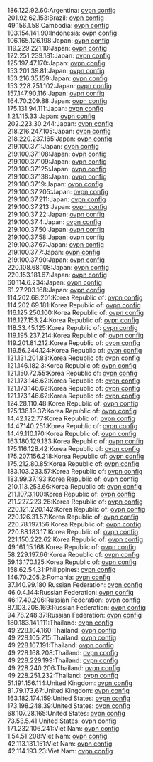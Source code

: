186.122.92.60:Argentina: [ovpn config](vpn/186_122_92_60.ovpn)  
201.92.62.153:Brazil: [ovpn config](vpn/201_92_62_153.ovpn)  
49.156.1.58:Cambodia: [ovpn config](vpn/49_156_1_58.ovpn)  
103.154.141.90:Indonesia: [ovpn config](vpn/103_154_141_90.ovpn)  
106.165.126.198:Japan: [ovpn config](vpn/106_165_126_198.ovpn)  
119.229.221.10:Japan: [ovpn config](vpn/119_229_221_10.ovpn)  
122.251.239.181:Japan: [ovpn config](vpn/122_251_239_181.ovpn)  
125.197.47.170:Japan: [ovpn config](vpn/125_197_47_170.ovpn)  
153.201.39.81:Japan: [ovpn config](vpn/153_201_39_81.ovpn)  
153.216.35.159:Japan: [ovpn config](vpn/153_216_35_159.ovpn)  
153.228.251.102:Japan: [ovpn config](vpn/153_228_251_102.ovpn)  
157.147.90.116:Japan: [ovpn config](vpn/157_147_90_116.ovpn)  
164.70.209.88:Japan: [ovpn config](vpn/164_70_209_88.ovpn)  
175.131.94.111:Japan: [ovpn config](vpn/175_131_94_111.ovpn)  
1.21.115.33:Japan: [ovpn config](vpn/1_21_115_33.ovpn)  
202.223.30.244:Japan: [ovpn config](vpn/202_223_30_244.ovpn)  
218.216.247.105:Japan: [ovpn config](vpn/218_216_247_105.ovpn)  
218.220.237.165:Japan: [ovpn config](vpn/218_220_237_165.ovpn)  
219.100.37.1:Japan: [ovpn config](vpn/219_100_37_1.ovpn)  
219.100.37.108:Japan: [ovpn config](vpn/219_100_37_108.ovpn)  
219.100.37.109:Japan: [ovpn config](vpn/219_100_37_109.ovpn)  
219.100.37.125:Japan: [ovpn config](vpn/219_100_37_125.ovpn)  
219.100.37.138:Japan: [ovpn config](vpn/219_100_37_138.ovpn)  
219.100.37.19:Japan: [ovpn config](vpn/219_100_37_19.ovpn)  
219.100.37.205:Japan: [ovpn config](vpn/219_100_37_205.ovpn)  
219.100.37.211:Japan: [ovpn config](vpn/219_100_37_211.ovpn)  
219.100.37.213:Japan: [ovpn config](vpn/219_100_37_213.ovpn)  
219.100.37.22:Japan: [ovpn config](vpn/219_100_37_22.ovpn)  
219.100.37.4:Japan: [ovpn config](vpn/219_100_37_4.ovpn)  
219.100.37.50:Japan: [ovpn config](vpn/219_100_37_50.ovpn)  
219.100.37.58:Japan: [ovpn config](vpn/219_100_37_58.ovpn)  
219.100.37.67:Japan: [ovpn config](vpn/219_100_37_67.ovpn)  
219.100.37.7:Japan: [ovpn config](vpn/219_100_37_7.ovpn)  
219.100.37.90:Japan: [ovpn config](vpn/219_100_37_90.ovpn)  
220.108.68.108:Japan: [ovpn config](vpn/220_108_68_108.ovpn)  
220.153.181.67:Japan: [ovpn config](vpn/220_153_181_67.ovpn)  
60.114.6.234:Japan: [ovpn config](vpn/60_114_6_234.ovpn)  
61.27.203.168:Japan: [ovpn config](vpn/61_27_203_168.ovpn)  
114.202.68.201:Korea Republic of: [ovpn config](vpn/114_202_68_201.ovpn)  
114.202.69.181:Korea Republic of: [ovpn config](vpn/114_202_69_181.ovpn)  
116.125.250.100:Korea Republic of: [ovpn config](vpn/116_125_250_100.ovpn)  
116.127.153.24:Korea Republic of: [ovpn config](vpn/116_127_153_24.ovpn)  
118.33.45.125:Korea Republic of: [ovpn config](vpn/118_33_45_125.ovpn)  
119.195.237.214:Korea Republic of: [ovpn config](vpn/119_195_237_214.ovpn)  
119.201.81.212:Korea Republic of: [ovpn config](vpn/119_201_81_212.ovpn)  
119.56.244.124:Korea Republic of: [ovpn config](vpn/119_56_244_124.ovpn)  
121.131.201.83:Korea Republic of: [ovpn config](vpn/121_131_201_83.ovpn)  
121.146.182.3:Korea Republic of: [ovpn config](vpn/121_146_182_3.ovpn)  
121.150.72.55:Korea Republic of: [ovpn config](vpn/121_150_72_55.ovpn)  
121.173.146.62:Korea Republic of: [ovpn config](vpn/121_173_146_62.ovpn)  
121.173.146.62:Korea Republic of: [ovpn config](vpn/121_173_146_62.ovpn)  
121.173.146.62:Korea Republic of: [ovpn config](vpn/121_173_146_62.ovpn)  
124.28.110.48:Korea Republic of: [ovpn config](vpn/124_28_110_48.ovpn)  
125.136.19.37:Korea Republic of: [ovpn config](vpn/125_136_19_37.ovpn)  
14.42.122.77:Korea Republic of: [ovpn config](vpn/14_42_122_77.ovpn)  
14.47.140.251:Korea Republic of: [ovpn config](vpn/14_47_140_251.ovpn)  
14.49.110.170:Korea Republic of: [ovpn config](vpn/14_49_110_170.ovpn)  
163.180.129.133:Korea Republic of: [ovpn config](vpn/163_180_129_133.ovpn)  
175.116.128.42:Korea Republic of: [ovpn config](vpn/175_116_128_42.ovpn)  
175.207.156.218:Korea Republic of: [ovpn config](vpn/175_207_156_218.ovpn)  
175.212.80.85:Korea Republic of: [ovpn config](vpn/175_212_80_85.ovpn)  
183.103.233.57:Korea Republic of: [ovpn config](vpn/183_103_233_57.ovpn)  
183.99.37.193:Korea Republic of: [ovpn config](vpn/183_99_37_193.ovpn)  
210.113.253.66:Korea Republic of: [ovpn config](vpn/210_113_253_66.ovpn)  
211.107.3.100:Korea Republic of: [ovpn config](vpn/211_107_3_100.ovpn)  
211.227.223.26:Korea Republic of: [ovpn config](vpn/211_227_223_26.ovpn)  
220.121.220.142:Korea Republic of: [ovpn config](vpn/220_121_220_142.ovpn)  
220.126.31.57:Korea Republic of: [ovpn config](vpn/220_126_31_57.ovpn)  
220.78.197.156:Korea Republic of: [ovpn config](vpn/220_78_197_156.ovpn)  
220.88.183.17:Korea Republic of: [ovpn config](vpn/220_88_183_17.ovpn)  
221.150.222.62:Korea Republic of: [ovpn config](vpn/221_150_222_62.ovpn)  
49.161.15.168:Korea Republic of: [ovpn config](vpn/49_161_15_168.ovpn)  
58.229.197.66:Korea Republic of: [ovpn config](vpn/58_229_197_66.ovpn)  
59.13.170.125:Korea Republic of: [ovpn config](vpn/59_13_170_125.ovpn)  
158.62.54.31:Philippines: [ovpn config](vpn/158_62_54_31.ovpn)  
146.70.205.2:Romania: [ovpn config](vpn/146_70_205_2.ovpn)  
37.140.99.180:Russian Federation: [ovpn config](vpn/37_140_99_180.ovpn)  
46.0.4.144:Russian Federation: [ovpn config](vpn/46_0_4_144.ovpn)  
46.17.40.206:Russian Federation: [ovpn config](vpn/46_17_40_206.ovpn)  
87.103.208.169:Russian Federation: [ovpn config](vpn/87_103_208_169.ovpn)  
94.78.248.37:Russian Federation: [ovpn config](vpn/94_78_248_37.ovpn)  
180.183.141.111:Thailand: [ovpn config](vpn/180_183_141_111.ovpn)  
49.228.104.160:Thailand: [ovpn config](vpn/49_228_104_160.ovpn)  
49.228.105.215:Thailand: [ovpn config](vpn/49_228_105_215.ovpn)  
49.228.107.191:Thailand: [ovpn config](vpn/49_228_107_191.ovpn)  
49.228.168.208:Thailand: [ovpn config](vpn/49_228_168_208.ovpn)  
49.228.229.199:Thailand: [ovpn config](vpn/49_228_229_199.ovpn)  
49.228.240.206:Thailand: [ovpn config](vpn/49_228_240_206.ovpn)  
49.228.251.232:Thailand: [ovpn config](vpn/49_228_251_232.ovpn)  
51.191.156.114:United Kingdom: [ovpn config](vpn/51_191_156_114.ovpn)  
81.79.173.67:United Kingdom: [ovpn config](vpn/81_79_173_67.ovpn)  
163.182.174.159:United States: [ovpn config](vpn/163_182_174_159.ovpn)  
173.198.248.39:United States: [ovpn config](vpn/173_198_248_39.ovpn)  
68.107.28.165:United States: [ovpn config](vpn/68_107_28_165.ovpn)  
73.53.5.41:United States: [ovpn config](vpn/73_53_5_41.ovpn)  
171.232.106.241:Viet Nam: [ovpn config](vpn/171_232_106_241.ovpn)  
1.54.51.208:Viet Nam: [ovpn config](vpn/1_54_51_208.ovpn)  
42.113.131.151:Viet Nam: [ovpn config](vpn/42_113_131_151.ovpn)  
42.114.193.23:Viet Nam: [ovpn config](vpn/42_114_193_23.ovpn)  
